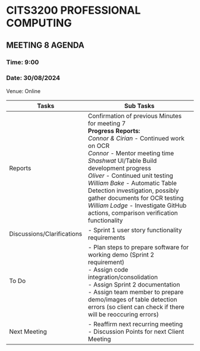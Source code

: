 
# CITS3200 PROFESSIONAL COMPUTING

## MEETING 8 AGENDA

### Time: 9:00
### Date: 30/08/2024

Venue: Online

| Tasks                      | Sub Tasks                                                                                                                                                                          |
| -------------------------- | ---------------------------------------------------------------------------------------------------------------------------------------------------------------------------------- |
| Reports                    | Confirmation of previous Minutes for meeting 7<br>                                                                                                                     **Progress Reports:**  <br> *Connor & Cirian* - Continued work on OCR <br> *Connor* - Mentor meeting time<br>*Shashwat* UI/Table Build development progress <br> *Oliver* - Continued unit testing <br>*William Bake* - Automatic Table Detection investigation, possibly gather documents for OCR testing <br>*William Lodge* - Investigate GitHub actions, comparison verification functionality
| Discussions/Clarifications | - Sprint 1 user story functionality requirements |
| To Do                      | - Plan steps to prepare software for working demo (Sprint 2 requirement) <br> - Assign code integration/consolidation <br> - Assign Sprint 2 documentation <br> - Assign team member to prepare demo/images of table detection errors (so client can check if there will be reoccuring errors)|
| Next Meeting               | - Reaffirm next recurring meeting <br> - Discussion Points for next Client Meeting |